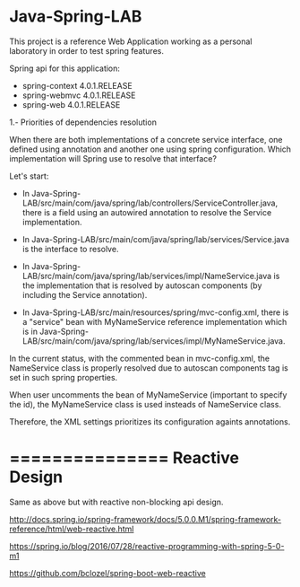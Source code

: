 Java-Spring-LAB
===============

This project is a reference Web Application working as a personal laboratory in order to test spring features. 

Spring api for this application:
- spring-context 4.0.1.RELEASE
- spring-webmvc 4.0.1.RELEASE
- spring-web 4.0.1.RELEASE

1.- Priorities of dependencies resolution

When there are both implementations of a concrete service interface, one defined using annotation and another one using spring configuration. Which implementation will Spring use to resolve that interface?

Let's start:

- In Java-Spring-LAB/src/main/com/java/spring/lab/controllers/ServiceController.java, there is a field using an autowired annotation to resolve the Service implementation.

- In Java-Spring-LAB/src/main/com/java/spring/lab/services/Service.java is the interface to resolve.

- In Java-Spring-LAB/src/main/com/java/spring/lab/services/impl/NameService.java is the implementation that is resolved by autoscan components (by including the Service annotation).

- In Java-Spring-LAB/src/main/resources/spring/mvc-config.xml, there is a "service" bean with MyNameService reference implementation which is in Java-Spring-LAB/src/main/com/java/spring/lab/services/impl/MyNameService.java.


In the current status, with the commented bean in mvc-config.xml, the NameService class is properly resolved due to autoscan components tag is set in such spring properties.

When user uncomments the bean of MyNameService (important to specify the id), the MyNameService class is used insteads of NameService class.

Therefore, the XML settings prioritizes its configuration againts annotations.
 
===============
Reactive Design
===============
Same as above but with reactive non-blocking api design.

http://docs.spring.io/spring-framework/docs/5.0.0.M1/spring-framework-reference/html/web-reactive.html

https://spring.io/blog/2016/07/28/reactive-programming-with-spring-5-0-m1

https://github.com/bclozel/spring-boot-web-reactive